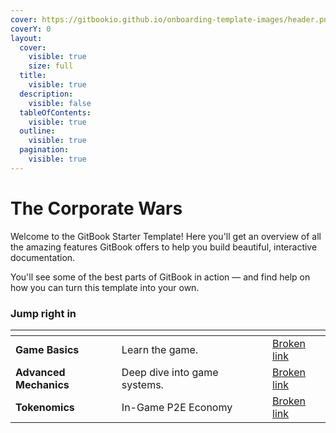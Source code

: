 ```yaml
---
cover: https://gitbookio.github.io/onboarding-template-images/header.png
coverY: 0
layout:
  cover:
    visible: true
    size: full
  title:
    visible: true
  description:
    visible: false
  tableOfContents:
    visible: true
  outline:
    visible: true
  pagination:
    visible: true
---
```


# The Corporate Wars

Welcome to the GitBook Starter Template! Here you'll get an overview of all the amazing features GitBook offers to help you build beautiful, interactive documentation.

You'll see some of the best parts of GitBook in action — and find help on how you can turn this template into your own.

### Jump right in

<table data-view="cards"><thead><tr><th></th><th></th><th data-hidden data-card-cover data-type="files"></th><th data-hidden></th><th data-hidden data-card-target data-type="content-ref"></th></tr></thead><tbody><tr><td><strong>Game Basics</strong></td><td>Learn the game.</td><td></td><td></td><td><a href="broken-reference">Broken link</a></td></tr><tr><td><strong>Advanced Mechanics</strong></td><td>Deep dive into game systems.</td><td></td><td></td><td><a href="broken-reference">Broken link</a></td></tr><tr><td><strong>Tokenomics</strong></td><td>In-Game P2E Economy</td><td></td><td></td><td><a href="broken-reference">Broken link</a></td></tr></tbody></table>
